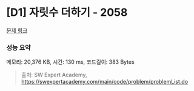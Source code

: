 # [D1] 자릿수 더하기 - 2058 

[문제 링크](https://swexpertacademy.com/main/code/problem/problemDetail.do?contestProbId=AV5QPRjqA10DFAUq) 

### 성능 요약

메모리: 20,376 KB, 시간: 130 ms, 코드길이: 383 Bytes



> 출처: SW Expert Academy, https://swexpertacademy.com/main/code/problem/problemList.do